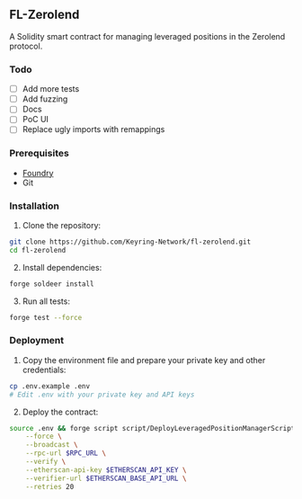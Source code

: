 ## FL-Zerolend

A Solidity smart contract for managing leveraged positions in the Zerolend protocol.

### Todo

- [ ] Add more tests
- [ ] Add fuzzing
- [ ] Docs
- [ ] PoC UI
- [ ] Replace ugly imports with remappings

### Prerequisites

- [Foundry](https://book.getfoundry.sh/getting-started/installation)
- Git

### Installation

1. Clone the repository:

```bash
git clone https://github.com/Keyring-Network/fl-zerolend.git
cd fl-zerolend
```

2. Install dependencies:

```bash
forge soldeer install
```

3. Run all tests:

```bash
forge test --force
```

### Deployment

1. Copy the environment file and prepare your private key and other credentials:

```bash
cp .env.example .env
# Edit .env with your private key and API keys
```

2. Deploy the contract:

```bash
source .env && forge script script/DeployLeveragedPositionManagerScript.sol \
    --force \
    --broadcast \
    --rpc-url $RPC_URL \
    --verify \
    --etherscan-api-key $ETHERSCAN_API_KEY \
    --verifier-url $ETHERSCAN_BASE_API_URL \
    --retries 20
```
